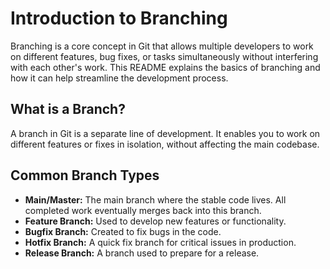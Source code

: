 # Introduction to Branching

Branching is a core concept in Git that allows multiple developers to work on different features, bug fixes, or tasks simultaneously without interfering with each other's work. This README explains the basics of branching and how it can help streamline the development process.

## What is a Branch?

A branch in Git is a separate line of development. It enables you to work on different features or fixes in isolation, without affecting the main codebase.

## Common Branch Types

- **Main/Master:** The main branch where the stable code lives. All completed work eventually merges back into this branch.
- **Feature Branch:** Used to develop new features or functionality.
- **Bugfix Branch:** Created to fix bugs in the code.
- **Hotfix Branch:** A quick fix branch for critical issues in production.
- **Release Branch:** A branch used to prepare for a release.
